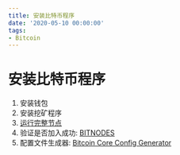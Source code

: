 ```yaml
---
title: 安装比特币程序
date: '2020-05-10 00:00:00'
tags:
- Bitcoin
---
```


# 安装比特币程序

1. 安装钱包
2. 安装挖矿程序
3. [运行完整节点](https://bitcoin.org/en/full-node#what-is-a-full-node)
4. 验证是否加入成功: [BITNODES](https://bitnodes.io/)
5. 配置文件生成器: [Bitcoin Core Config Generator](https://jlopp.github.io/bitcoin-core-config-generator/)

